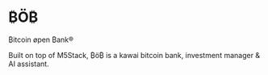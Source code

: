 # ₿Ö₿
₿itcoin øpen ₿ank®

Built on top of M5Stack, ₿ö₿ is a kawai bitcoin bank, investment manager & AI assistant. 
